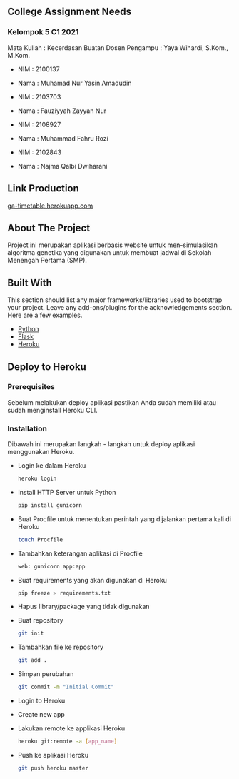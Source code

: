 ## College Assignment Needs

### Kelompok 5 C1 2021

Mata Kuliah : Kecerdasan Buatan
Dosen Pengampu : Yaya Wihardi, S.Kom., M.Kom.

- NIM : 2100137
- Nama : Muhamad Nur Yasin Amadudin

- NIM : 2103703
- Nama : Fauziyyah Zayyan Nur

- NIM : 2108927
- Nama : Muhammad Fahru Rozi

- NIM : 2102843
- Nama : Najma Qalbi Dwiharani

## Link Production

[ga-timetable.herokuapp.com](https://ga-timetable.herokuapp.com/)

## About The Project

Project ini merupakan aplikasi berbasis website untuk men-simulasikan algoritma genetika yang digunakan untuk membuat jadwal di Sekolah Menengah Pertama (SMP).

## Built With

This section should list any major frameworks/libraries used to bootstrap your project. Leave any add-ons/plugins for the acknowledgements section. Here are a few examples.

* [Python](https://www.python.org/)
* [Flask](https://flask.palletsprojects.com/en/2.2.x/)
* [Heroku](https://www.heroku.com/)

## Deploy to Heroku

### Prerequisites

Sebelum melakukan deploy aplikasi pastikan Anda sudah memiliki atau sudah menginstall Heroku CLI.

### Installation

Dibawah ini merupakan langkah - langkah untuk deploy aplikasi menggunakan Heroku.

- Login ke dalam Heroku

   ```sh
   heroku login
   ```

- Install HTTP Server untuk Python

   ```sh
   pip install gunicorn
   ```

- Buat Procfile untuk menentukan perintah yang dijalankan pertama kali di Heroku

   ```sh
   touch Procfile
   ```

- Tambahkan keterangan aplikasi di Procfile

   ```sh
   web: gunicorn app:app
   ```

- Buat requirements yang akan digunakan di Heroku

   ```sh
   pip freeze > requirements.txt
   ```

- Hapus library/package yang tidak digunakan

- Buat repository

   ```sh
   git init
   ```

- Tambahkan file ke repository

   ```sh
   git add .
   ```

- Simpan perubahan

   ```sh
   git commit -m "Initial Commit"
   ```

- Login to Heroku

- Create new app

- Lakukan remote ke applikasi Heroku

   ```sh
   heroku git:remote -a [app_name]
   ```

- Push ke aplikasi Heroku

   ```sh
   git push heroku master
   ```